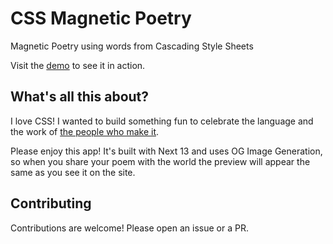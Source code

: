 # CSS Magnetic Poetry

Magnetic Poetry using words from Cascading Style Sheets

Visit the [demo](https://css-magnetic-poetry.tone-row.com/#gqR1c2VkloOkd29yZKhpbmZpbml0ZaN0b3CmNDYuNjMlpGxlZnSmNDAuMTMlg6R3b3JkpHNvZnSjdG9wpjQ3LjkzJaRsZWZ0pjMwLjcwJYOkd29yZKdzbGlkaW5no3RvcKYyNS41MiWkbGVmdKYyMy40NCWDpHdvcmSjeW91o3RvcKYyNS44NCWkbGVmdKYzNC45MiWDpHdvcmSmc3BhY2Vzo3RvcKY0OC45MyWkbGVmdKY1Mi44MiWDpHdvcmSndGhyb3VnaKN0b3CmMjcuMDclpGxlZnSmNDMuODklomJn2XN1cmwoImh0dHBzOi8vdXBsb2FkLndpa2ltZWRpYS5vcmcvd2lraXBlZGlhL2NvbW1vbnMvdGh1bWIvOC84Ny9MSF85NS5qcGcvNjQwcHgtTEhfOTUuanBnIikgbm8tcmVwZWF0IGNlbnRlciAvIGNvdmVy) to see it in action.

## What's all this about?

I love CSS! I wanted to build something fun to celebrate the language and the work of [the people who make it](https://twitter.com/csswg).

Please enjoy this app! It's built with Next 13 and uses OG Image Generation, so when you share your poem with the world the preview will appear the same as you see it on the site.

## Contributing

Contributions are welcome! Please open an issue or a PR.
